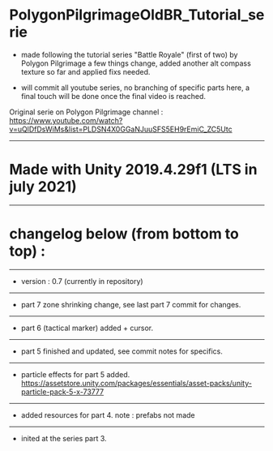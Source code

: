 # PolygonPilgrimageOldBR_Tutorial_serie

- made following the tutorial series "Battle Royale" (first of two) by Polygon Pilgrimage
a few things change, added another alt compass texture so far and applied fixs needed.

- will commit all youtube series, no branching of specific parts here, a final touch
will be done once the final video is reached.

Original serie on Polygon Pilgrimage channel :
https://www.youtube.com/watch?v=uQlDfDsWiMs&list=PLDSN4X0GGaNJuuSFS5EH9rEmiC_ZC5Utc

---
# Made with Unity 2019.4.29f1 (LTS in july 2021)
---
# changelog below (from bottom to top) : 
---
- version : 0.7 (currently in repository)
---
- part 7 zone shrinking change, see last part 7 commit for changes.
---
- part 6 (tactical marker) added + cursor.
---
- part 5 finished and updated, see commit notes for specifics.
---
- particle effects for part 5 added.
https://assetstore.unity.com/packages/essentials/asset-packs/unity-particle-pack-5-x-73777
---
- added resources for part 4.
note : prefabs not made
---
- inited at the series part 3.
